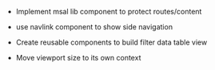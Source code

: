 
- Implement msal lib component to protect routes/content

- use navlink component to show side navigation

- Create reusable components to build filter data table view
- Move viewport size to its own context

